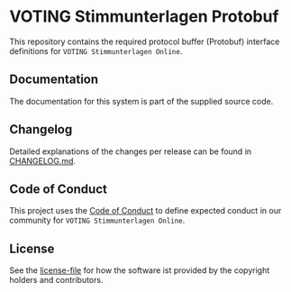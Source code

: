 # VOTING Stimmunterlagen Protobuf

This repository contains the required protocol buffer (Protobuf) interface definitions for `VOTING Stimmunterlagen Online`.

## Documentation

The documentation for this system is part of the supplied source code.

## Changelog

Detailed explanations of the changes per release can be found in [CHANGELOG.md](./CHANGELOG.md).

## Code of Conduct

This project uses the [Code of Conduct](./CODE_OF_CONDUCT.md) to define expected conduct in our community for `VOTING Stimmunterlagen Online`.

## License

See the [license-file](./LICENSE) for how the software ist provided by the copyright holders and contributors.
